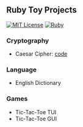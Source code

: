 ## Ruby Toy Projects
[![MIT License](https://img.shields.io/badge/License-MIT-green)](#) [![Ruby](https://img.shields.io/badge/Ruby-2.7.1-red)](#) 

### Cryptography
- Caesar Cipher: [code](./caesar-cipher/caesar-cipher.rb)

### Language
- English Dictionary

### Games
- Tic-Tac-Toe TUI
- Tic-Tac-Toe GUI
